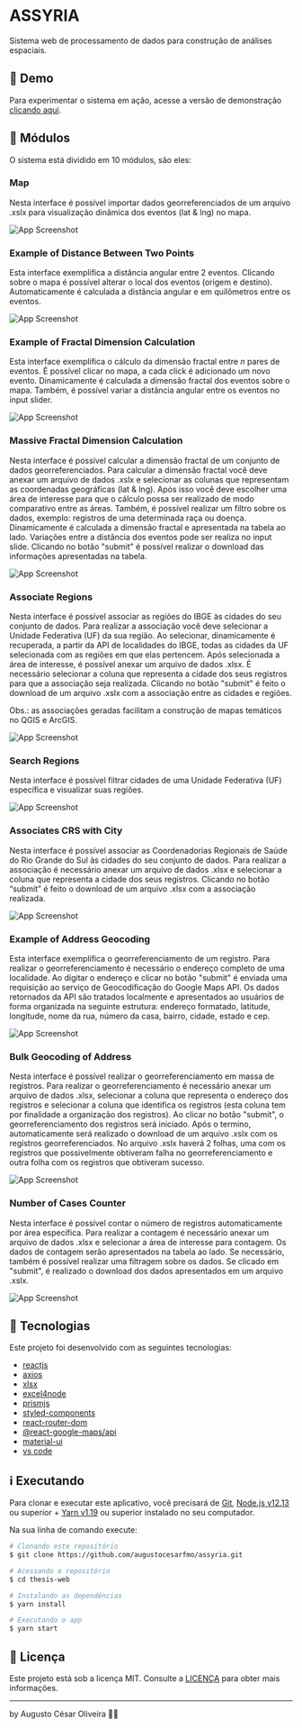 # ASSYRIA

Sistema web de processamento de dados para construção de análises espaciais.

## 👀 Demo

Para experimentar o sistema em ação, acesse a versão de demonstração [clicando aqui](https://spatialworkspace.netlify.app/).

## 📌 Módulos

O sistema está dividido em 10 módulos, são eles:

### Map

Nesta interface é possível importar dados georreferenciados de um arquivo .xslx para visualização dinâmica dos eventos (lat & lng) no mapa.

![App Screenshot](https://i.imgur.com/j6Xqh8J.png)

### Example of Distance Between Two Points

Esta interface exemplifica a distância angular entre 2 eventos. Clicando sobre o mapa é possível alterar o local dos eventos (origem e destino). Automaticamente é calculada a distância angular e em quilômetros entre os eventos.

![App Screenshot](https://i.imgur.com/5qwDpfk.png)

### Example of Fractal Dimension Calculation

Esta interface exemplifica o cálculo da dimensão fractal entre _n_ pares de eventos. É possível clicar no mapa, a cada click é adicionado um novo evento. Dinamicamente é calculada a dimensão fractal dos eventos sobre o mapa. Também, é possível variar a distância angular entre os eventos no input slider.

![App Screenshot](https://i.imgur.com/L31Q0LT.png)

### Massive Fractal Dimension Calculation

Nesta interface é possível calcular a dimensão fractal de um conjunto de dados georreferenciados. Para calcular a dimensão fractal você deve anexar um arquivo de dados .xslx e selecionar as colunas que representam as coordenadas geográficas (lat & lng). Após isso você deve escolher uma área de interesse para que o cálculo possa ser realizado de modo comparativo entre as áreas. Também, é possível realizar um filtro sobre os dados, exemplo: registros de uma determinada raça ou doença. Dinamicamente é calculada a dimensão fractal e apresentada na tabela ao lado. Variações entre a distância dos eventos pode ser realiza no input slide. Clicando no botão "submit" é possível realizar o download das informações apresentadas na tabela.

![App Screenshot](https://i.imgur.com/eMeRtPl.png)

### Associate Regions

Nesta interface é possível associar as regiões do IBGE às cidades do seu conjunto de dados. Para realizar a associação você deve selecionar a Unidade Federativa (UF) da sua região. Ao selecionar, dinamicamente é recuperada, a partir da API de localidades do IBGE, todas as cidades da UF selecionada com as regiões em que elas pertencem. Após selecionada a área de interesse, é possível anexar um arquivo de dados .xlsx. É necessário selecionar a coluna que representa a cidade dos seus registros para que a associação seja realizada. Clicando no botão "submit" é feito o download de um arquivo .xslx com a associação entre as cidades e regiões.

Obs.: as associações geradas facilitam a construção de mapas temáticos no QGIS e ArcGIS.

![App Screenshot](https://i.imgur.com/Jnlho7u.png)

### Search Regions

Nesta interface é possível filtrar cidades de uma Unidade Federativa (UF) específica e visualizar suas regiões.

![App Screenshot](https://i.imgur.com/88z121J.png)

### Associates CRS with City

Nesta interface é possível associar as Coordenadorias Regionais de Saúde do Rio Grande do Sul às cidades do seu conjunto de dados. Para realizar a associação é necessário anexar um arquivo de dados .xlsx e selecionar a coluna que representa a cidade dos seus registros. Clicando no botão “submit” é feito o download de um arquivo .xlsx com a associação realizada.

![App Screenshot](https://i.imgur.com/A7jxsID.png)

### Example of Address Geocoding

Esta interface exemplifica o georreferenciamento de um registro. Para realizar o georreferenciamento é necessário o endereço completo de uma localidade. Ao digitar o endereço e clicar no botão "submit" é enviada uma requisição ao serviço de Geocodificação do Google Maps API. Os dados retornados da API são tratados localmente e apresentados ao usuários de forma organizada na seguinte estrutura: endereço formatado, latitude, longitude, nome da rua, número da casa, bairro, cidade, estado e cep.

![App Screenshot](https://i.imgur.com/vimWSSB.png)

### Bulk Geocoding of Address

Nesta interface é possível realizar o georreferenciamento em massa de registros. Para realizar o georreferenciamento é necessário anexar um arquivo de dados .xlsx, selecionar a coluna que representa o endereço dos registros e selecionar a coluna que identifica os registros (esta coluna tem por finalidade a organização dos registros). Ao clicar no botão "submit", o georreferenciamento dos registros será iniciado. Após o termino, automaticamente será realizado o download de um arquivo .xslx com os registros georreferenciados. No arquivo .xslx haverá 2 folhas, uma com os registros que possivelmente obtiveram falha no georreferenciamento e outra folha com os registros que obtiveram sucesso.

![App Screenshot](https://i.imgur.com/yfuK63A.png)

### Number of Cases Counter

Nesta interface é possível contar o número de registros automaticamente por área específica. Para realizar a contagem é necessário anexar um arquivo de dados .xlsx e selecionar a área de interesse para contagem. Os dados de contagem serão apresentados na tabela ao lado. Se necessário, também é possível realizar uma filtragem sobre os dados. Se clicado em "submit", é realizado o download dos dados apresentados em um arquivo .xslx.

![App Screenshot](https://i.imgur.com/C5zXRnR.png)

## 🚀 Tecnologias

Este projeto foi desenvolvido com as seguintes tecnologias:

- [reactjs](https://reactjs.org)
- [axios](https://github.com/axios/axios)
- [xlsx](https://www.npmjs.com/package/xlsx)
- [excel4node](https://www.npmjs.com/package/excel4node)
- [prismjs](https://prismjs.com/)
- [styled-components](https://styled-components.com)
- [react-router-dom](https://reactrouter.com/web/guides/quick-start)
- [@react-google-maps/api](https://react-google-maps-api-docs.netlify.app/)
- [material-ui](https://material-ui.com/)
- [vs code][vc]

## ℹ️ Executando

Para clonar e executar este aplicativo, você precisará de [Git](https://git-scm.com), [Node.js v12.13][nodejs] ou superior + [Yarn v1.19][yarn] ou superior instalado no seu computador.

Na sua linha de comando execute:

```bash
# Clonando este repositório
$ git clone https://github.com/augustocesarfmo/assyria.git

# Acessando o repositório
$ cd thesis-web

# Instalando as dependências
$ yarn install

# Executando o app
$ yarn start
```

## 📝 Licença

Este projeto está sob a licença MIT. Consulte a [LICENÇA](https://github.com/augustocesarfmo/assyria/blob/main/LICENSE.md) para obter mais informações.

---

by Augusto César Oliveira 👐🏼

[nodejs]: https://nodejs.org/
[yarn]: https://yarnpkg.com/
[vc]: https://code.visualstudio.com/

